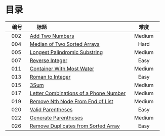 # 目录



|    编号    |                        标题                       |       难度       |
|:----------:|:----------------------------------------------- | :---------------:|
|   002  |   [Add Two Numbers][1]   |     Medium    |
|   004  |   [Median of Two Sorted Arrays][2]   |     Hard    |
|   005  |   [Longest Palindromic Substring][3]   |     Medium    |
|   007  |   [Reverse Integer][4]   |     Easy    |
|   011  |   [Container With Most Water][5]   |     Medium    |
|   013  |   [Roman to Integer][6]   |     Easy    |
|   015  |   [3Sum][7]   |     Medium    |
|   017  |   [Letter Combinations of a Phone Number][8]   |     Medium    |
|   019  |   [Remove Nth Node From End of List][9]   |     Medium    |
|   020  |   [Valid Parentheses][10]   |     Easy    |
|   022  |   [Generate Parentheses][11]  |     Medium    |
|   026  |   [Remove Duplicates from Sorted Array][12]  |     Easy    |


  [1]: https://github.com/Zelda256/LeetCode_Zelda/blob/master/Problems/002.%20Add%20Two%20Numbers.md
  [2]: https://github.com/Zelda256/LeetCode_Zelda/blob/master/Problems/004.%20Median%20of%20Two%20Sorted%20Arrays.md
  [3]: https://github.com/Zelda256/LeetCode_Zelda/blob/master/Problems/005.%20Longest%20Palindromic%20Substring.md
  [4]: https://github.com/Zelda256/LeetCode_Zelda/blob/master/Problems/007.%20Reverse%20Integer.md
  [5]: https://github.com/Zelda256/LeetCode_Zelda/blob/master/Problems/011.%20Container%20With%20Most%20Water.md
  [6]: https://github.com/Zelda256/LeetCode_Zelda/blob/master/Problems/013.%20Roman%20to%20Integer.md
  [7]: https://github.com/Zelda256/LeetCode_Zelda/blob/master/Problems/015.%203Sum.md
  [8]: https://github.com/Zelda256/LeetCode_Zelda/blob/master/Problems/017.%20Letter%20Combinations%20of%20a%20Phone%20Number.md
  [9]: https://github.com/Zelda256/LeetCode_Zelda/blob/master/Problems/019.%20Remove%20Nth%20Node%20From%20End%20of%20List.md
  [10]: https://github.com/Zelda256/LeetCode_Zelda/blob/master/Problems/020.%20Valid%20Parentheses.md
  [11]: https://github.com/Zelda256/LeetCode_Zelda/blob/master/Problems/022.%20Generate%20Parentheses.md
  [12]: https://github.com/Zelda256/LeetCode_Zelda/blob/master/Problems/026.%20Remove%20Duplicates%20from%20Sorted%20Array.md
